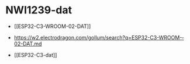 
# NWI1239-dat 


- [[ESP32-C3-WROOM-02-DAT]]
- https://w2.electrodragon.com/gollum/search?q=ESP32-­C3-­WROOM-­02-DAT.md


- [[ESP32-C3-dat]]